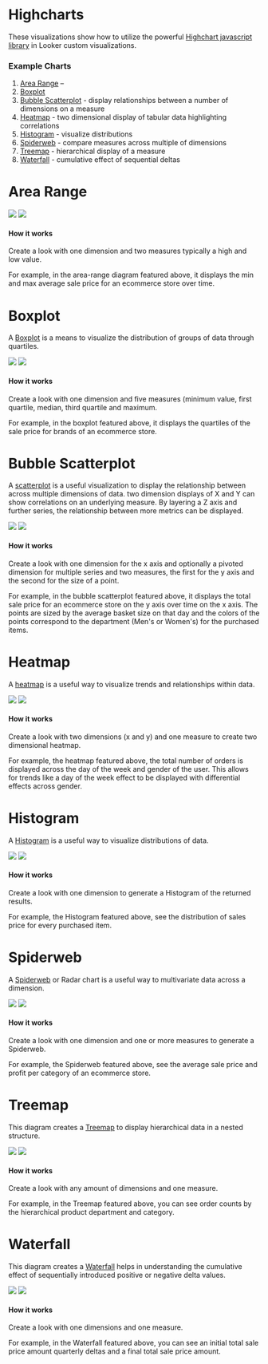 #  Highcharts

These visualizations show how to utilize the powerful [Highchart javascript library](https://www.highcharts.com/) in Looker custom visualizations.

### Example Charts

 1. [Area Range](#area-range) –
 1. [Boxplot](#boxplot)
 1. [Bubble Scatterplot](#bubble-scatterplot) - display relationships between a number of dimensions on a measure
 1. [Heatmap](#heatmap) - two dimensional display of tabular data highlighting correlations
 1. [Histogram](#histogram) - visualize distributions
 1. [Spiderweb](#spiderweb) - compare measures across multiple of dimensions
 1. [Treemap](#treemap) - hierarchical display of a measure
 1. [Waterfall](#waterfall) - cumulative effect of sequential deltas

# Area Range

![](area-range.png)
![](area-range.gif)

#### How it works

Create a look with one dimension and two measures typically a high and low value.

For example, in the area-range diagram featured above, it displays the min and max average sale price for an ecommerce store over time.

# Boxplot

A [Boxplot](https://en.wikipedia.org/wiki/Box_plot) is a means to visualize the distribution of groups of data through quartiles.

![](boxplot.png)
![](boxplot.gif)

#### How it works

Create a look with one dimension and five measures (minimum value, first quartile, median, third quartile and maximum.

For example, in the boxplot featured above, it displays the quartiles of the sale price for brands of an ecommerce store.

# Bubble Scatterplot

A [scatterplot](https://en.wikipedia.org/wiki/Scatter_plot) is a useful visualization to display the relationship between across multiple dimensions of data. two dimension displays of X and Y can show correlations on an underlying measure. By layering a Z axis and further series, the relationship between more metrics can be displayed.

![](bubble.png)
![](bubble.gif)

#### How it works

Create a look with one dimension for the x axis and optionally a pivoted dimension for multiple series and two measures, the first for the y axis and the second for the size of a point.

For example, in the bubble scatterplot featured above, it displays the total sale price for an ecommerce store on the y axis over time on the x axis. The points are sized by the average basket size on that day and the colors of the points correspond to the department (Men's or Women's) for the purchased items.

# Heatmap

A [heatmap](https://en.wikipedia.org/wiki/Heat_map) is a useful way to visualize trends and relationships within data.

![](heatmap.png)
![](heatmap.gif)

#### How it works

Create a look with two dimensions (x and y) and one measure to create two dimensional heatmap.

For example, the heatmap featured above, the total number of orders is displayed across the day of the week and gender of the user. This allows for trends like a day of the week effect to be displayed with differential effects across gender.

# Histogram

A [Histogram](https://en.wikipedia.org/wiki/Histogram) is a useful way to visualize distributions of data.

![](histogram.png)
![](histogram.gif)

#### How it works

Create a look with one dimension to generate a Histogram of the returned results.

For example, the Histogram featured above, see the distribution of sales price for every purchased item.

# Spiderweb

A [Spiderweb](https://en.wikipedia.org/wiki/Radar_chart) or Radar chart is a useful way to multivariate data across a dimension.

![](spiderweb.png)
![](spiderweb.gif)

#### How it works

Create a look with one dimension and one or more measures to generate a Spiderweb.

For example, the Spiderweb featured above, see the average sale price and profit per category of an ecommerce store.

# Treemap

This diagram creates a [Treemap](https://en.wikipedia.org/wiki/Treemapping) to display hierarchical data in a nested structure.

![](treemap.png)
![](treemap.gif)

#### How it works

Create a look with any amount of dimensions and one measure.

For example, in the Treemap featured above, you can see order counts by the hierarchical product department and category.

# Waterfall

This diagram creates a [Waterfall](https://en.wikipedia.org/wiki/Waterfall_chart) helps in understanding the cumulative effect of sequentially introduced positive or negative delta values.

![](waterfall.png)
![](waterfall.gif)

#### How it works

Create a look with one dimensions and one measure.

For example, in the Waterfall featured above, you can see an initial total sale price amount quarterly deltas and a final total sale price amount.



